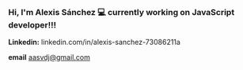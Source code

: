 ### Hi, I'm Alexis Sánchez :computer: currently working on JavaScript developer!!!

**Linkedin:** linkedin.com/in/alexis-sanchez-73086211a

**email** aasvdj@gmail.com

<!--
**alexisprog/alexisprog** is a ✨ _special_ ✨ repository because its `README.md` (this file) appears on your GitHub profile.

Here are some ideas to get you started:

- 🔭 I’m currently working on ...
- 🌱 I’m currently learning ...
- 👯 I’m looking to collaborate on ...
- 🤔 I’m looking for help with ...
- 💬 Ask me about ...
- 📫 How to reach me: ...
- 😄 Pronouns: ...
- ⚡ Fun fact: ...
-->
